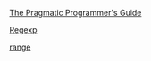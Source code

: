 [The Pragmatic Programmer's Guide](http://ruby-doc.com/docs/ProgrammingRuby/)

[Regexp](http://ruby-doc.org/core-1.9.3/Regexp.html)

[range](http://ruby-doc.org/core-1.9.3/Range.html)
